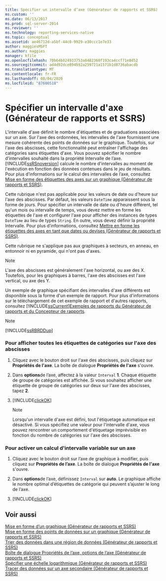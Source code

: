 ```yaml
---
title: Spécifier un intervalle d’axe (Générateur de rapports et SSRS) | Microsoft Docs
ms.custom: ''
ms.date: 06/13/2017
ms.prod: sql-server-2014
ms.reviewer: ''
ms.technology: reporting-services-native
ms.topic: conceptual
ms.assetid: ae46712d-a5bf-44c0-9929-e30ccc1e7e33
author: maggiesMSFT
ms.author: maggies
manager: kfile
ms.openlocfilehash: 70b64b824933753a8482360f193ca4ccf71e8d52
ms.sourcegitcommit: ad4d92dce894592a259721a1571b1d8736abacdb
ms.translationtype: MT
ms.contentlocale: fr-FR
ms.lasthandoff: 08/04/2020
ms.locfileid: "87600518"
---
```

# <a name="specify-an-axis-interval-report-builder-and-ssrs"></a>Spécifier un intervalle d'axe (Générateur de rapports et SSRS)
  L'intervalle d'axe définit le nombre d'étiquettes et de graduations associées sur un axe. Sur l'axe des ordonnées, les intervalles de l'axe fournissent une mesure cohérente des points de données sur le graphique. Toutefois, sur l'axe des abscisses, cette fonctionnalité peut entraîner l'affichage des catégories sans étiquettes d'axe. Vous pouvez spécifier le nombre d’intervalles souhaité dans la propriété Intervalle de l’axe. [!INCLUDE[ssRSnoversion](../../includes/ssrsnoversion-md.md)] calcule le nombre d'intervalles au moment de l'exécution en fonction des données contenues dans le jeu de résultats. Pour plus d’informations sur le calcul des intervalles de l’axe, consultez [Mise en forme des étiquettes des axes sur un graphique &#40;Générateur de rapports et SSRS&#41;](formatting-axis-labels-on-a-chart-report-builder-and-ssrs.md).  
  
 Cette rubrique n'est pas applicable pour les valeurs de date ou d'heure sur l'axe des abscisses. Par défaut, les valeurs `DateTime` apparaissent sous la forme de jours. Pour spécifier un intervalle de date ou d'heure différent, tel qu'un mois ou intervalle de temps, vous devez mettre en forme les étiquettes de l'axe et configurer l'axe pour afficher des instances de types `DateTime` au lieu de types `String`. En outre, vous devez définir la propriété Intervalle. Pour plus d’informations, consultez [Mettre en forme les étiquettes des axes en tant que dates ou devises &#40;Générateur de rapports et SSRS&#41;](format-axis-labels-as-dates-or-currencies-report-builder-and-ssrs.md).  
  
 Cette rubrique ne s'applique pas aux graphiques à secteurs, en anneau, en entonnoir ni en pyramide, qui n'ont pas d'axes.  
  
> [!NOTE]  
>  L'axe des abscisses est généralement l'axe horizontal, ou axe des X. Toutefois, pour les graphiques à barres, l'axe des abscisses est l'axe vertical, ou axe des Y.  
  
 Un exemple de graphique spécifiant des intervalles d'axe différents est disponible sous la forme d'un exemple de rapport. Pour plus d'informations sur le téléchargement de cet exemple de rapport et d'autres rapports, consultez [!INCLUDE[ssCurrent](../../includes/sscurrent-md.md)][Exemples de rapports du Générateur de rapports et du Concepteur de rapports](https://go.microsoft.com/fwlink/?LinkId=198283).  
  
> [!NOTE]  
>  [!INCLUDE[ssRBRDDup](../../includes/ssrbrddup-md.md)]  
  
### <a name="to-show-all-category-labels-on-the-x-axis"></a>Pour afficher toutes les étiquettes de catégories sur l'axe des abscisses  
  
1.  Cliquez avec le bouton droit sur l'axe des abscisses, puis cliquez sur **Propriétés de l'axe**. La boîte de dialogue **Propriétés de l'axe** s'ouvre.  
  
2.  Dans **options**de l’axe, affectez à la valeur `Interval` **1**. Chaque étiquette de groupe de catégories est affichée. Si vous souhaitez afficher une étiquette de groupe de catégories sur deux sur l'axe des abscisses, tapez **2**.  
  
3.  [!INCLUDE[clickOK](../../includes/clickok-md.md)]  
  
    > [!NOTE]  
    >  Lorsqu'un intervalle d'axe est défini, tout l'étiquetage automatique est désactivé. Si vous spécifiez une valeur pour l'intervalle d'axe, vous pouvez rencontrer un comportement d'étiquetage imprévisible en fonction du nombre de catégories sur l'axe des abscisses.  
  
### <a name="to-enable-a-variable-interval-calculation-on-an-axis"></a>Pour activer un calcul d'intervalle variable sur un axe  
  
1.  Cliquez avec le bouton droit sur l’axe de graphique à modifier, puis cliquez sur **Propriétés de l’axe**. La boîte de dialogue **Propriétés de l'axe** s'ouvre.  
  
2.  Dans **options**de l’axe, définissez `Interval` sur **auto**. Le graphique affiche le nombre optimal d’étiquettes de catégorie qui peuvent s’ajuster le long de l’axe.  
  
3.  [!INCLUDE[clickOK](../../includes/clickok-md.md)]  
  
## <a name="see-also"></a>Voir aussi  
 [Mise en forme d’un graphique &#40;Générateur de rapports et SSRS&#41;](formatting-a-chart-report-builder-and-ssrs.md)   
 [Mise en forme des points de données sur un graphique &#40;Générateur de rapports et SSRS&#41;](formatting-data-points-on-a-chart-report-builder-and-ssrs.md)   
 [Trier des données dans une région de données &#40;Générateur de rapports et SSRS&#41;](sort-data-in-a-data-region-report-builder-and-ssrs.md)   
 [Boîte de dialogue Propriétés de l’axe, options de l’axe &#40;Générateur de rapports et SSRS&#41;](../axis-properties-dialog-box-axis-options-report-builder-and-ssrs.md)   
 [Spécifier une échelle logarithmique &#40;Générateur de rapports et SSRS&#41;](specify-a-logarithmic-scale-report-builder-and-ssrs.md)   
 [Tracer des données sur un axe secondaire &#40;Générateur de rapports et SSRS&#41;](plot-data-on-a-secondary-axis-report-builder-and-ssrs.md)  
  
  
